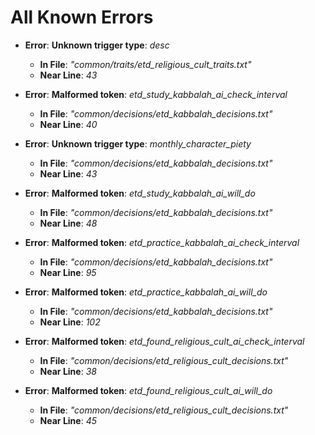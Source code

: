 ﻿# All Known Errors
* **Error**: **Unknown trigger type**: *desc*
	* **In File**: *"common/traits/etd_religious_cult_traits.txt"*
	* **Near Line**: *43*

* **Error**: **Malformed token**: *etd_study_kabbalah_ai_check_interval*
	* **In File**: *"common/decisions/etd_kabbalah_decisions.txt"*
	* **Near Line**: *40*

* **Error**: **Unknown trigger type**: *monthly_character_piety*
	* **In File**: *"common/decisions/etd_kabbalah_decisions.txt"*
	* **Near Line**: *43*

* **Error**: **Malformed token**: *etd_study_kabbalah_ai_will_do*
	* **In File**: *"common/decisions/etd_kabbalah_decisions.txt"*
	* **Near Line**: *48*

* **Error**: **Malformed token**: *etd_practice_kabbalah_ai_check_interval*
	* **In File**: *"common/decisions/etd_kabbalah_decisions.txt"*
	* **Near Line**: *95*

* **Error**: **Malformed token**: *etd_practice_kabbalah_ai_will_do*
	* **In File**: *"common/decisions/etd_kabbalah_decisions.txt"*
	* **Near Line**: *102*

* **Error**: **Malformed token**: *etd_found_religious_cult_ai_check_interval*
	* **In File**: *"common/decisions/etd_religious_cult_decisions.txt"*
	* **Near Line**: *38*

* **Error**: **Malformed token**: *etd_found_religious_cult_ai_will_do*
	* **In File**: *"common/decisions/etd_religious_cult_decisions.txt"*
	* **Near Line**: *45*